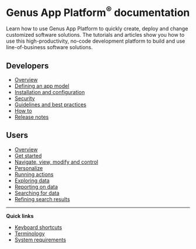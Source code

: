 # **Genus App Platform<sup>&reg;</sup> documentation**
Learn how to use Genus App Platform to quickly create, deploy and change customized software solutions. The tutorials and articles show you how to use this high-productivity, no-code development platform to build and use line-of-business software solutions.

## Developers
* [Overview](developers/overview/what-is-genus-app-platform.md)
* [Defining an app model](developers/defining-the-application-model.md)
* [Installation and configuration](developers/installation-and-configuration.md)
* [Security](developers/defining-the-application-model/security.md)
* [Guidelines and best practices](developers/guidelines-and-best-practices.md)
* [How to](developers/how-to.md)
* [Release notes](https://www.genus.no/?PageKey=3afcf63a-acd1-4f47-9eb7-e6a68e7eafd8)

## Users
* [Overview](users/overview/what-is-a-genus-solution.md)
* [Get started](users/getting-started.md)
* [Navigate, view, modify and control](users/navigate-view-modify-and-control/index.md)
* [Personalize](users/personalize.md)
* [Running actions](users/running-actions.md)
* [Exploring data](users/exploring-data.md)
* [Reporting on data](users/reporting-on-data.md)
* [Searching for data](users/searching-for-data.md)
* [Refining search results](users/refining-search-results.md)

---

**Quick links**
* [Keyboard shortcuts](developers/keyboard-shortcuts.md)
* [Terminology](terminology.md)
* [System requirements](developers/installation-and-configuration/system-requirements.md)
